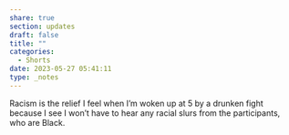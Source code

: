 ```yaml
---
share: true
section: updates
draft: false
title: ""
categories:
  - Shorts
date: 2023-05-27 05:41:11
type: _notes
---
```


Racism is the relief I feel when I’m woken up at 5 by a drunken fight because I see I won’t have to hear any racial slurs from the participants, who are Black.
